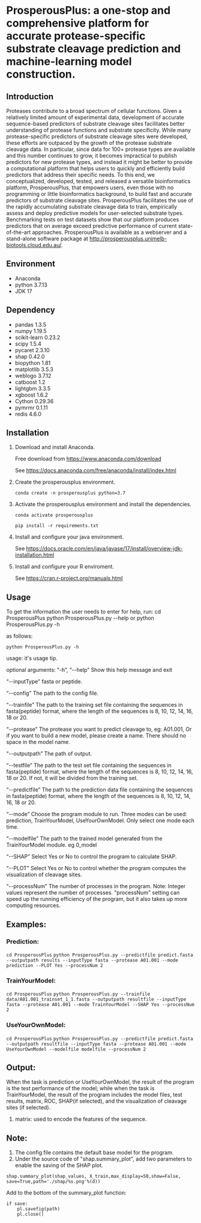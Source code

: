 # ProsperousPlus: a one-stop and comprehensive platform for accurate protease-specific substrate cleavage prediction and machine-learning model construction.
## Introduction

Proteases contribute to a broad spectrum of cellular functions. Given a relatively limited amount of experimental data, development of accurate sequence-based predictors of substrate cleavage sites facilitates better understanding of protease functions and substrate specificity. While many protease-specific predictors of substrate cleavage sites were developed, these efforts are outpaced by the growth of the protease substrate cleavage data. In particular, since data for 100+ protease types are available and this number continues to grow, it becomes impractical to publish predictors for new protease types, and instead it might be better to provide a computational platform that helps users to quickly and efficiently build predictors that address their specific needs. To this end, we conceptualized, developed, tested, and released a versatile bioinformatics platform, ProsperousPlus, that empowers users, even those with no programming or little bioinformatics background, to build fast and accurate predictors of substrate cleavage sites. ProsperousPlus facilitates the use of the rapidly accumulating substrate cleavage data to train, empirically assess and deploy predictive models for user-selected substrate types. Benchmarking tests on test datasets show that our platform produces predictors that on average exceed predictive performance of current state-of-the-art approaches. ProsperousPlus is available as a webserver and a stand-alone software package at http://prosperousplus.unimelb-biotools.cloud.edu.au/.

## Environment
* Anaconda
* python 3.7.13
* JDK 17

## Dependency

* pandas		1.3.5
* numpy		1.19.5
* scikit-learn	0.23.2
* scipy		1.5.4
* pycaret	2.3.10
* shap		0.42.0
* biopython	1.81
* matplotlib	3.5.3
* weblogo	3.7.12
* catboost 1.2
* lightgbm 3.3.5
* xgboost 1.6.2
* Cython 0.29.36
* pymrmr 0.1.11
* redis 4.6.0

## Installation
1. Download and install Anaconda.

    Free download from https://www.anaconda.com/download

    See https://docs.anaconda.com/free/anaconda/install/index.html

3. Create the prosperousplus environment.

    ```conda create -n prosperousplus python=3.7```

4. Activate the prosperousplus environment and install the dependencies.

    ```conda activate prosperousplus```

    ```pip install -r requirements.txt```
5. Install and configure your java environment.

   See https://docs.oracle.com/en/java/javase/17/install/overview-jdk-installation.html
6. Install and configure your R enviroment.

   See https://cran.r-project.org/manuals.html

## Usage

To get the information the user needs to enter for help, run:
    cd ProsperousPlus
    python ProsperousPlus.py --help
 or
    python ProsperousPlus.py -h

as follows:

```python ProsperousPlus.py -h```
>
usage: it's usage tip.
>
optional arguments:
“-h”, “--help”    Show this help message and exit
>
“--inputType”    fasta or peptide.
>
“--config”    The path to the config file.
  
“--trainfile”    The path to the training set file containing the sequences in fasta(peptide) format, where the length of the sequences is 8, 10, 12, 14, 16, 18 or 20.
  
“--protease”    The protease you want to predict cleavage to, eg: A01.001, Or if you want to build a new model, please create a name. There should no space in the model name.
                
“--outputpath”    The path of output.
  
“--testfile”    The path to the test set file containing the sequences in fasta(peptide) format, where the length of the sequences is 8, 10, 12, 14, 16, 18 or 20. If not, it will be divided from the training set.
  
“--predictfile”    The path to the prediction data file containing the sequences in fasta(peptide) format, where the length of the sequences is 8, 10, 12, 14, 16, 18 or 20.
  
“--mode”    Choose  the program module to run. Three modes can be used: prediction, TrainYourModel, UseYourOwnModel. Only select one mode each time.
  
“--modelfile”    The path to the trained model generated from the TrainYourModel module. eg 0_model
  
“--SHAP”    Select Yes or No to control the program to calculate SHAP.
  
“--PLOT”    Select Yes or No to control whether the program computes the visualization of cleavage sites.
  
“--processNum”   The number of processes in the program. Note: Integer values represent the number of processes. "processNum" setting can speed up the running efficiency of the program, but it also takes up more computing resources.

## Examples:

### Prediction:
```cd ProsperousPlus```
```python ProsperousPlus.py --predictfile predict.fasta --outputpath results --inputType fasta --protease A01.001 --mode prediction --PLOT Yes --processNum 2```
### TrainYourModel:
```cd ProsperousPlus```
```python ProsperousPlus.py --trainfile data/A01.001_trainset_1_1.fasta --outputpath resultfile --inputType fasta --protease A01.001 --mode TrainYourModel --SHAP Yes --processNum 2```
### UseYourOwnModel:
```cd ProsperousPlus```
```python ProsperousPlus.py --predictfile predict.fasta --outputpath resultfile --inputType fasta --protease A01.001 --mode UseYourOwnModel --modelfile modelfile --processNum 2```
## Output:

When the task is prediction or UseYourOwnModel, the result of the program is the test performance of the model; while when the task is TrainYourModel, the result of the program includes the model files, test results, matrix, ROC, SHAP(if selected), and the visualization of cleavage sites (if selected).

1. matrix: used to encode the features of the sequence.

## Note:

1. The config file contains the default base model for the program.
3. Under the source code of "shap.summary_plot", add two parameters to enable the saving of the SHAP plot.

```shap.summary_plot(shap_values, X_train,max_display=50,show=False, save=True,path='./shap/%s.png'%(d))```

Add to the bottom of the summary_plot function:
```
if save:
    pl.savefig(path)
    pl.close()
```
